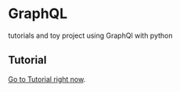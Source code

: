 # GraphQL
tutorials and toy project using GraphQl with python

## Tutorial
[Go to Tutorial right now](https://github.com/kangjunseo/GraphQL/tree/main/tutorial).
